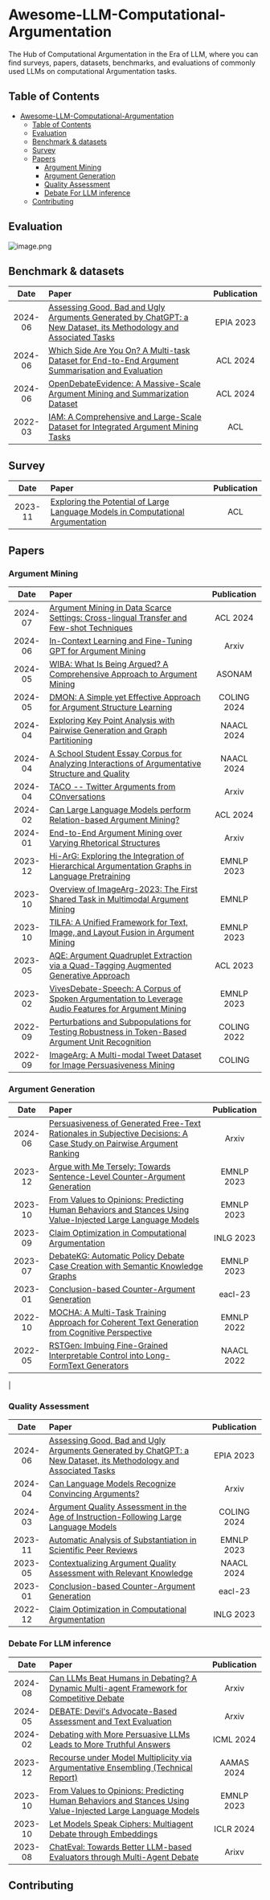 # Awesome-LLM-Computational-Argumentation
The Hub of Computational Argumentation in the Era of LLM, where you can find surveys, papers, datasets, benchmarks, and evaluations of commonly used LLMs on computational Argumentation tasks.
## Table of Contents

- [Awesome-LLM-Computational-Argumentation](#awesome-llm-computational-argumentation)
  - [Table of Contents](#table-of-contents)
  - [Evaluation](#evaluation)
  - [Benchmark \& datasets](#benchmark--datasets)
  - [Survey](#survey)
  - [Papers](#papers)
    - [Argument Mining](#argument-mining)
    - [Argument Generation](#argument-generation)
    - [Quality Assessment](#quality-assessment)
    - [Debate For LLM inference](#debate-for-llm-inference)
  - [Contributing](#contributing)



## Evaluation


![image.png](https://kashiwa-pic.oss-cn-beijing.aliyuncs.com/20240815202830.png)

## Benchmark & datasets

|  Date    | Paper                                                                                                                                                                               | Publication |
| :-----: | :---------------------------------------------------------------------------------------------------------------------------------------------------------------------------------- | :---------: |
|2024-06|[Assessing Good, Bad and Ugly Arguments Generated by ChatGPT: a New Dataset, its Methodology and Associated Tasks](https://arxiv.org/abs/2406.15130)|EPIA 2023
|2024-06|[Which Side Are You On? A Multi-task Dataset for End-to-End Argument Summarisation and Evaluation](https://arxiv.org/abs/2406.03151)|ACL 2024
|2024-06|[OpenDebateEvidence: A Massive-Scale Argument Mining and Summarization Dataset](https://arxiv.org/abs/2406.14657)|ACL 2024
| 2022-03       | [IAM: A Comprehensive and Large-Scale Dataset for Integrated Argument Mining Tasks](https://arxiv.org/abs/2203.12257)|ACL




## Survey
|  Date    | Paper                                                                                                                                                                               | Publication |
| :-----: | :---------------------------------------------------------------------------------------------------------------------------------------------------------------------------------- | :---------: |
| 2023-11       | [Exploring the Potential of Large Language Models in Computational Argumentation](https://arxiv.org/abs/2311.09022)                                                                                                                      |   ACL<br> 


## Papers


### Argument Mining
|  Date    | Paper                                                                                                                                                                               | Publication |
| :-----: | :---------------------------------------------------------------------------------------------------------------------------------------------------------------------------------- | :---------: |
|2024-07|[Argument Mining in Data Scarce Settings: Cross-lingual Transfer and Few-shot Techniques](https://arxiv.org/abs/2407.03748)|ACL 2024
|2024-06|[In-Context Learning and Fine-Tuning GPT for Argument Mining](https://arxiv.org/abs/2406.06699)|Arxiv
|2024-05|[WIBA: What Is Being Argued? A Comprehensive Approach to Argument Mining](https://arxiv.org/abs/2405.00828)|ASONAM
|2024-05|[DMON: A Simple yet Effective Approach for Argument Structure Learning](https://arxiv.org/abs/2405.01216)|	COLING 2024
|2024-04|[Exploring Key Point Analysis with Pairwise Generation and Graph Partitioning](https://arxiv.org/abs/2404.11384)|NAACL 2024
|2024-04|[A School Student Essay Corpus for Analyzing Interactions of Argumentative Structure and Quality](https://arxiv.org/abs/2404.02529)|NAACL 2024
|2024-04|[TACO -- Twitter Arguments from COnversations](https://arxiv.org/abs/2404.00406)|Arxiv
|2024-02|[Can Large Language Models perform Relation-based Argument Mining?](https://arxiv.org/abs/2402.11243)|ACL 2024
|2024-01|[End-to-End Argument Mining over Varying Rhetorical Structures](https://arxiv.org/abs/2401.11218)|Arxiv
|2023-12|[Hi-ArG: Exploring the Integration of Hierarchical Argumentation Graphs in Language Pretraining](https://arxiv.org/abs/2312.00874)|EMNLP 2023
|2023-10|[Overview of ImageArg-2023: The First Shared Task in Multimodal Argument Mining](https://arxiv.org/abs/2310.12172)|EMNLP
|2023-10|[TILFA: A Unified Framework for Text, Image, and Layout Fusion in Argument Mining](https://arxiv.org/abs/2310.05210)|EMNLP 2023
|2023-05|[AQE: Argument Quadruplet Extraction via a Quad-Tagging Augmented Generative Approach](https://arxiv.org/abs/2305.19902)|ACL 2023
|2023-02|[VivesDebate-Speech: A Corpus of Spoken Argumentation to Leverage Audio Features for Argument Mining](https://arxiv.org/abs/2302.12584)|EMNLP 2023 
|2022-09|[Perturbations and Subpopulations for Testing Robustness in Token-Based Argument Unit Recognition](https://arxiv.org/abs/2209.14780)|COLING 2022
|2022-09   |[ImageArg: A Multi-modal Tweet Dataset for Image Persuasiveness Mining](https://arxiv.org/abs/2209.06416)|COLING

### Argument Generation
|  Date    | Paper                                                                                                                                                                               | Publication |
| :-----: | :---------------------------------------------------------------------------------------------------------------------------------------------------------------------------------- | :---------: |
| 2024-06       | [Persuasiveness of Generated Free-Text Rationales in Subjective Decisions: A Case Study on Pairwise Argument Ranking](https://arxiv.org/abs/2406.13905)                                                                                                                      |   Arxiv<br> 
|2023-12|[Argue with Me Tersely: Towards Sentence-Level Counter-Argument Generation](https://arxiv.org/abs/2312.13608)|EMNLP 2023
|2023-10|[From Values to Opinions: Predicting Human Behaviors and Stances Using Value-Injected Large Language Models](https://arxiv.org/abs/2310.17857)|	EMNLP 2023
|2023-09|[Claim Optimization in Computational Argumentation](https://arxiv.org/abs/2212.08913)| INLG 2023
|2023-07|[DebateKG: Automatic Policy Debate Case Creation with Semantic Knowledge Graphs](https://arxiv.org/abs/2307.04090)|EMNLP 2023
|2023-01|[Conclusion-based Counter-Argument Generation](https://arxiv.org/abs/2301.09911)|eacl-23
|2022-10|[MOCHA: A Multi-Task Training Approach for Coherent Text Generation from Cognitive Perspective](https://arxiv.org/abs/2210.14650)|EMNLP 2022
|2022-05 |[RSTGen: Imbuing Fine-Grained Interpretable Control into Long-FormText Generators](https://arxiv.org/abs/2205.12590) |NAACL 2022
|


### Quality Assessment
|  Date    | Paper                                                                                                                                                                               | Publication |
| :-----: | :---------------------------------------------------------------------------------------------------------------------------------------------------------------------------------- | :---------: |
|2024-06|[Assessing Good, Bad and Ugly Arguments Generated by ChatGPT: a New Dataset, its Methodology and Associated Tasks](https://arxiv.org/abs/2406.15130)|EPIA 2023
| 2024-04       | [Can Language Models Recognize Convincing Arguments?](https://arxiv.org/abs/2404.00750)                                                                                                                      |   Arxiv
|2024-03|[Argument Quality Assessment in the Age of Instruction-Following Large Language Models](https://arxiv.org/abs/2403.16084)|COLING 2024
|2023-11|[Automatic Analysis of Substantiation in Scientific Peer Reviews](https://arxiv.org/abs/2311.11967)|EMNLP 2023 
|2023-05|[Contextualizing Argument Quality Assessment with Relevant Knowledge](https://arxiv.org/abs/2305.12280)|NAACL 2024	
|2023-01|[Conclusion-based Counter-Argument Generation](https://arxiv.org/abs/2301.09911)|eacl-23
|2022-12|[Claim Optimization in Computational Argumentation](https://arxiv.org/abs/2212.08913)| INLG 2023


### Debate For LLM inference

|  Date    | Paper                                                                                                                                                                               | Publication |
| :-----: | :---------------------------------------------------------------------------------------------------------------------------------------------------------------------------------- | :---------: |
|2024-08|[Can LLMs Beat Humans in Debating? A Dynamic Multi-agent Framework for Competitive Debate](https://arxiv.org/abs/2408.04472)|Arxiv
| 2024-05       |[DEBATE: Devil's Advocate-Based Assessment and Text Evaluation](https://arxiv.org/abs/2405.09935)|Arxiv
| 2024-02       | [Debating with More Persuasive LLMs Leads to More Truthful Answers](https://arxiv.org/abs/2402.06782) |   ICML 2024
|2023-12|[Recourse under Model Multiplicity via Argumentative Ensembling (Technical Report)](https://arxiv.org/abs/2312.15097)|AAMAS 2024
|2023-10|[From Values to Opinions: Predicting Human Behaviors and Stances Using Value-Injected Large Language Models](https://arxiv.org/abs/2310.17857)|	EMNLP 2023
|2023-10|[Let Models Speak Ciphers: Multiagent Debate through Embeddings](https://arxiv.org/abs/2310.06272)|ICLR 2024
|2023-08|[ChatEval: Towards Better LLM-based Evaluators through Multi-Agent Debate](https://arxiv.org/abs/2308.07201)|Arixv






## Contributing